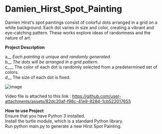 # Damien_Hirst_Spot_Painting

Damien Hirst's spot paintings consist of colorful dots arranged in a grid on a white background. Each dot varies in size and color, creating a vibrant and eye-catching pattern. These works explore ideas of randomness and the nature of art.

**Project Description**

a__ _Each painting is unique and randomly generated._<br/>
b__ _The dots will be arranged in a grid pattern._<br/>
c___ The color of each dot is randomly selected from a predetermined set of colors._<br/>
d___ The size of each dot is fixed.<br/>

![image](https://github.com/user-attachments/assets/c4ecb17a-d298-4ecb-9399-638b17bec0f8)<br/>

Video file is attached to this link : https://github.com/user-attachments/assets/82dc20af-f98c-41e9-9284-1cb522017655<br/>

**How to use Project**<br/>
Ensure that you have Python 3 installed.<br/>
Install the turtle module, which is a standard Python library.<br/>
Run python main.py to generate a new Hirst Spot Painting.<br/>

